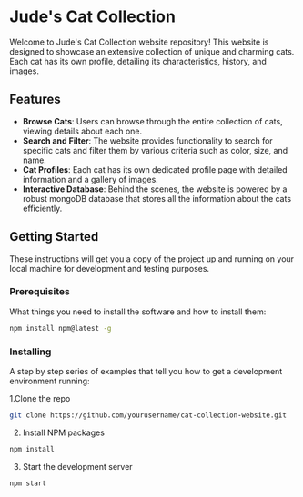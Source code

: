 # Jude's Cat Collection

Welcome to Jude's Cat Collection website repository! This website is designed to showcase an extensive collection of unique and charming cats. Each cat has its own profile, detailing its characteristics, history, and images.

## Features

- **Browse Cats**: Users can browse through the entire collection of cats, viewing details about each one.
- **Search and Filter**: The website provides functionality to search for specific cats and filter them by various criteria such as color, size, and name.
- **Cat Profiles**: Each cat has its own dedicated profile page with detailed information and a gallery of images.
- **Interactive Database**: Behind the scenes, the website is powered by a robust mongoDB database that stores all the information about the cats efficiently.

## Getting Started

These instructions will get you a copy of the project up and running on your local machine for development and testing purposes.

### Prerequisites

What things you need to install the software and how to install them:

```bash
npm install npm@latest -g
```

### Installing

A step by step series of examples that tell you how to get a development environment running:

1.Clone the repo

```bash
git clone https://github.com/yourusername/cat-collection-website.git
```

2. Install NPM packages

```bash
npm install
```

3. Start the development server

```bash
npm start
```
